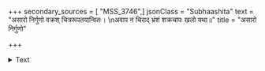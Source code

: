 +++
secondary_sources = [ "MSS_3746",]
jsonClass = "Subhaashita"
text = "असारो निर्गुणो वक्रश् चित्ररूपतयान्वितः।  \nअवाप न चिराद् भ्रंशं शक्रचापः खलो यथा॥"
title = "असारो निर्गुणो"

+++

<details><summary>Text</summary>

असारो निर्गुणो वक्रश् चित्ररूपतयान्वितः।  
अवाप न चिराद् भ्रंशं शक्रचापः खलो यथा॥
</details>
